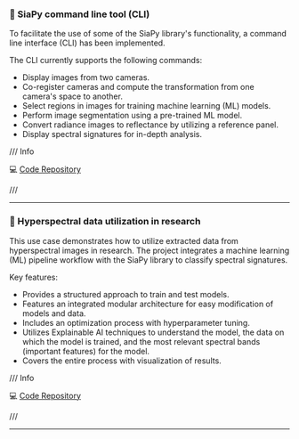 ### 🚀 SiaPy command line tool (CLI)

To facilitate the use of some of the SiaPy library's functionality, a command line interface (CLI) has been implemented.

The CLI currently supports the following commands:

- Display images from two cameras.
- Co-register cameras and compute the transformation from one camera's space to another.
- Select regions in images for training machine learning (ML) models.
- Perform image segmentation using a pre-trained ML model.
- Convert radiance images to reflectance by utilizing a reference panel.
- Display spectral signatures for in-depth analysis.

/// Info

💻 [Code Repository](https://github.com/siapy/siapy-cli)

///

---

### 🚀 Hyperspectral data utilization in research

This use case demonstrates how to utilize extracted data from hyperspectral images in research.
The project integrates a machine learning (ML) pipeline workflow with the SiaPy library to classify spectral signatures.

Key features:

- Provides a structured approach to train and test models.
- Features an integrated modular architecture for easy modification of models and data.
- Includes an optimization process with hyperparameter tuning.
- Utilizes Explainable AI techniques to understand the model, the data on which the model is trained, and the most relevant spectral bands (important features) for the model.
- Covers the entire process with visualization of results.

/// Info

💻 [Code Repository](https://github.com/Manuscripts-code/Potato-plants-nemdetect--PP-2025)

///

---
